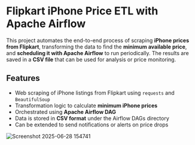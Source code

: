 #  Flipkart iPhone Price ETL with Apache Airflow

This project automates the end-to-end process of scraping **iPhone prices from Flipkart**, transforming the data to find the **minimum available price**, and **scheduling it with Apache Airflow** to run periodically. The results are saved in a **CSV file** that can be used for analysis or price monitoring.

##  Features

- Web scraping of iPhone listings from Flipkart using `requests` and `BeautifulSoup`
- Transformation logic to calculate **minimum iPhone prices**
- Orchestrated using **Apache Airflow DAG**
- Data is stored in **CSV format** under the Airflow DAGs directory
- Can be extended to send notifications or alerts on price drops



![Screenshot 2025-06-28 154741](https://github.com/user-attachments/assets/ecbe18b4-23fd-4268-949e-2d07cb764bec)


